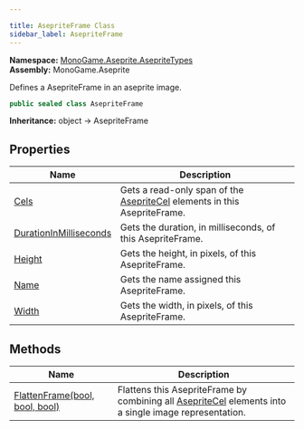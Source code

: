 ```yaml
---

title: AsepriteFrame Class
sidebar_label: AsepriteFrame
---
```

**Namespace:** [MonoGame.Aseprite.AsepriteTypes](../)  
**Assembly:** MonoGame.Aseprite

Defines a  AsepriteFrame in an aseprite image.

```csharp
public sealed class AsepriteFrame
```

**Inheritance:** object → AsepriteFrame

## Properties

| Name                                                           | Description                                                                                           |
| -------------------------------------------------------------- | ----------------------------------------------------------------------------------------------------- |
| [Cels](Properties/Cels)                                     | Gets a read\-only span of the [AsepriteCel](../AsepriteCel/) elements in this  AsepriteFrame. |
| [DurationInMilliseconds](Properties/DurationInMilliseconds) | Gets the duration, in milliseconds, of this  AsepriteFrame.                                           |
| [Height](Properties/Height)                                 | Gets the height, in pixels, of this  AsepriteFrame.                                                   |
| [Name](Properties/Name)                                     | Gets the name assigned this AsepriteFrame.                                                            |
| [Width](Properties/Width)                                   | Gets the width, in pixels, of this  AsepriteFrame.                                                    |

## Methods

| Name                                                      | Description                                                                                                                        |
| --------------------------------------------------------- | ---------------------------------------------------------------------------------------------------------------------------------- |
| [FlattenFrame(bool, bool, bool)](Methods/FlattenFrame) | Flattens this  AsepriteFrame by combining all [AsepriteCel](../AsepriteCel/) elements into a single  image representation. |


